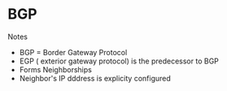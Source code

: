# BGP
Notes
- BGP = Border Gateway Protocol
- EGP ( exterior gateway protocol) is the predecessor to BGP
- Forms Neighborships
- Neighbor's IP dddress is explicity configured 
